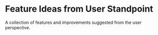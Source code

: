 # Feature Ideas from User Standpoint

A collection of features and improvements suggested from the user perspective.
